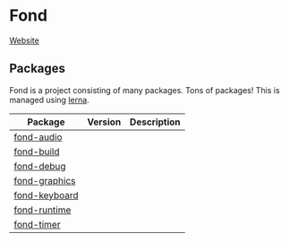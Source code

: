 # Fond

[Website](https://dannyfritz.github.io/fond/)

## Packages

Fond is a project consisting of many packages. Tons of packages!
This is managed using [lerna](https://github.com/lerna/lerna).

| Package | Version | Description |
| ------- | ------- | ----------- |
| [fond-audio](/packages/fond-audio) |
| [fond-build](/packages/fond-build) |
| [fond-debug](/packages/fond-debug) |
| [fond-graphics](/packages/fond-graphics) |
| [fond-keyboard](/packages/fond-keyboard) |
| [fond-runtime](/packages/fond-runtime) |
| [fond-timer](/packages/fond-timer) |
